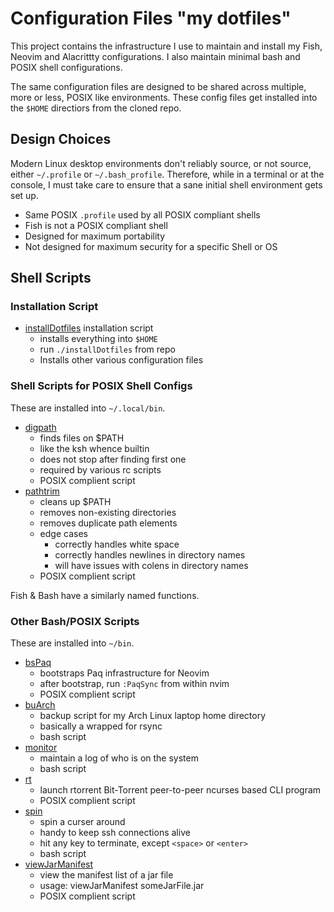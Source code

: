 # Configuration Files "my dotfiles"

This project contains the infrastructure I use to
maintain and install my Fish, Neovim and Alacrittty
configurations.  I also maintain minimal bash and
POSIX shell configurations.

The same configuration files are designed to be
shared across multiple, more or less, POSIX like
environments.  These config files get installed
into the `$HOME` directiors from the cloned repo.

## Design Choices

Modern Linux desktop environments don't reliably source, or not
source, either `~/.profile` or `~/.bash_profile`.  Therefore,
while in a terminal or at the console, I must take care to
ensure that a sane initial shell environment gets set up.

* Same POSIX `.profile` used by all POSIX compliant shells
* Fish is not a POSIX compliant shell
* Designed for maximum portability
* Not designed for maximum security for a specific Shell or OS

## Shell Scripts

### Installation Script

* [installDotfiles](installDotfiles) installation script
  * installs everything into `$HOME`
  * run `./installDotfiles` from repo
  * Installs other various configuration files

### Shell Scripts for POSIX Shell Configs

These are installed into `~/.local/bin`.

* [digpath](bin/digpath)
  * finds files on $PATH
  * like the ksh whence builtin
  * does not stop after finding first one
  * required by various rc scripts
  * POSIX complient script
* [pathtrim](bin/pathtrim)
  * cleans up $PATH
  * removes non-existing directories
  * removes duplicate path elements
  * edge cases
    * correctly handles white space
    * correctly handles newlines in directory names
    * will have issues with colens in directory names
  * POSIX complient script
  
Fish & Bash  have a similarly named functions.

### Other Bash/POSIX Scripts

These are installed into `~/bin`.

* [bsPaq](bin/bsPaq)
  * bootstraps Paq infrastructure for Neovim
  * after bootstrap, run `:PaqSync` from within nvim 
  * POSIX complient script
* [buArch](bin/buArch)
  * backup script for my Arch Linux laptop home directory
  * basically a wrapped for rsync
  * bash script
* [monitor](bin/monitor)
  * maintain a log of who is on the system
  * bash script
* [rt](bin/rt)
  * launch rtorrent Bit-Torrent peer-to-peer ncurses based CLI program
  * POSIX complient script
* [spin](bin/spin)
  * spin a curser around
  * handy to keep ssh connections alive
  * hit any key to terminate, except `<space>` or `<enter>`
  * bash script
* [viewJarManifest](bin/viewJarManifest)
  * view the manifest list of a jar file
  * usage: viewJarManifest someJarFile.jar
  * POSIX complient script
